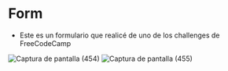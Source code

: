 # Form



- Este es un formulario que realicé de uno de los challenges de FreeCodeCamp


![Captura de pantalla (454)](https://user-images.githubusercontent.com/91627897/163255145-6f2338c0-bb7e-4452-9faa-a2ceff8a2e86.png)
![Captura de pantalla (455)](https://user-images.githubusercontent.com/91627897/163255156-5d16e32f-f94f-4f54-9164-708ffe4bb4a4.png)
